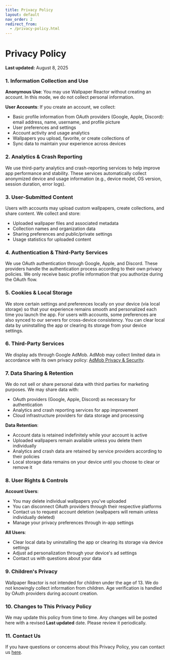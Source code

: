 ```yaml
---
title: Privacy Policy
layout: default
nav_order: 2
redirect_from:
  - /privacy-policy.html
---
```


# Privacy Policy

**Last updated:** August 8, 2025

### 1. Information Collection and Use

**Anonymous Use**: You may use Wallpaper Reactor without creating an account. In this mode, we do not collect personal information.

**User Accounts**: If you create an account, we collect:
- Basic profile information from OAuth providers (Google, Apple, Discord): email address, name, username, and profile picture
- User preferences and settings
- Account activity and usage analytics
- Wallpapers you upload, favorite, or create collections of
- Sync data to maintain your experience across devices

### 2. Analytics & Crash Reporting
We use third-party analytics and crash-reporting services to help improve app performance and stability. These services automatically collect anonymized device and usage information (e.g., device model, OS version, session duration, error logs).

### 3. User-Submitted Content
Users with accounts may upload custom wallpapers, create collections, and share content. We collect and store:
- Uploaded wallpaper files and associated metadata
- Collection names and organization data
- Sharing preferences and public/private settings
- Usage statistics for uploaded content

### 4. Authentication & Third-Party Services
We use OAuth authentication through Google, Apple, and Discord. These providers handle the authentication process according to their own privacy policies. We only receive basic profile information that you authorize during the OAuth flow.

### 5. Cookies & Local Storage
We store certain settings and preferences locally on your device (via local storage) so that your experience remains smooth and personalized each time you launch the app. For users with accounts, some preferences are also synced to our servers for cross-device consistency. You can clear local data by uninstalling the app or clearing its storage from your device settings.

### 6. Third-Party Services
We display ads through Google AdMob. AdMob may collect limited data in accordance with its own privacy policy: [AdMob Privacy & Security](https://support.google.com/admob/answer/6128543).

### 7. Data Sharing & Retention
We do not sell or share personal data with third parties for marketing purposes. We may share data with:
- OAuth providers (Google, Apple, Discord) as necessary for authentication
- Analytics and crash reporting services for app improvement
- Cloud infrastructure providers for data storage and processing

**Data Retention**: 
- Account data is retained indefinitely while your account is active
- Uploaded wallpapers remain available unless you delete them individually
- Analytics and crash data are retained by service providers according to their policies
- Local storage data remains on your device until you choose to clear or remove it

### 8. User Rights & Controls
**Account Users**: 
- You may delete individual wallpapers you've uploaded
- You can disconnect OAuth providers through their respective platforms
- Contact us to request account deletion (wallpapers will remain unless individually deleted)
- Manage your privacy preferences through in-app settings

**All Users**: 
- Clear local data by uninstalling the app or clearing its storage via device settings
- Adjust ad personalization through your device's ad settings
- Contact us with questions about your data

### 9. Children's Privacy
Wallpaper Reactor is not intended for children under the age of 13. We do not knowingly collect information from children. Age verification is handled by OAuth providers during account creation.

### 10. Changes to This Privacy Policy
We may update this policy from time to time. Any changes will be posted here with a revised **Last updated** date. Please review it periodically.

### 11. Contact Us
If you have questions or concerns about this Privacy Policy, you can contact us [here](https://x.com/LikeEich).

